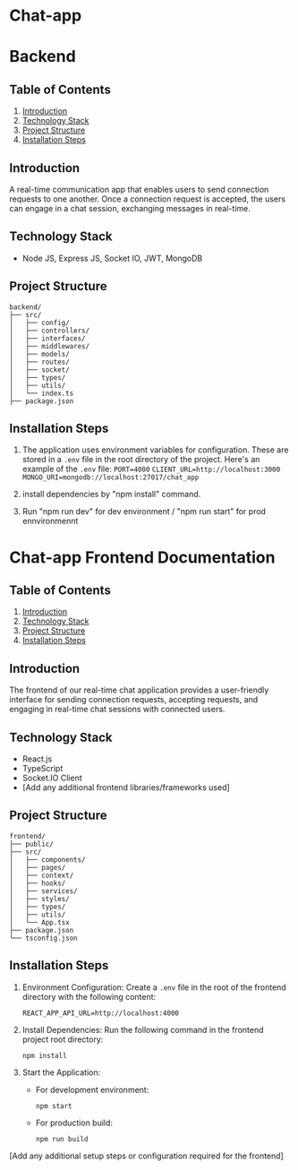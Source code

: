# Chat-app


# Backend

## Table of Contents
1. [Introduction](#introduction)
2. [Technology Stack](#technology-stack)
3. [Project Structure](#project-structure)
8. [Installation Steps](#installation-steps)

## Introduction
A real-time communication app that enables users to send connection requests to one another. Once a connection request is accepted, the users can engage in a chat session, exchanging messages in real-time.


## Technology Stack
- Node JS, Express JS, Socket IO, JWT, MongoDB

## Project Structure
```
backend/
├── src/ 
│   ├── config/
│   ├── controllers/
│   ├── interfaces/
│   ├── middlewares/
│   ├── models/
│   ├── routes/
│   ├── socket/
│   ├── types/
│   ├── utils/
│   └── index.ts
├── package.json
```
## Installation Steps
 1. The application uses environment variables for configuration. These are stored in a `.env` file in the root directory of the project. Here's an example of the `.env` file:
`PORT=4000`
`CLIENT_URL=http://localhost:3000`
`MONGO_URI=mongodb://localhost:27017/chat_app`

 2. install dependencies by "npm install" command.
 4. Run "npm run dev" for dev environment / "npm run start" for prod ennvironmennt

 # Chat-app Frontend Documentation

## Table of Contents
1. [Introduction](#introduction)
2. [Technology Stack](#technology-stack)
3. [Project Structure](#project-structure)
4. [Installation Steps](#installation-steps)

## Introduction
The frontend of our real-time chat application provides a user-friendly interface for sending connection requests, accepting requests, and engaging in real-time chat sessions with connected users.

## Technology Stack
- React.js
- TypeScript
- Socket.IO Client
- [Add any additional frontend libraries/frameworks used]

## Project Structure
```
frontend/
├── public/
├── src/
│   ├── components/
│   ├── pages/
│   ├── context/
│   ├── hooks/
│   ├── services/
│   ├── styles/
│   ├── types/
│   ├── utils/
│   └── App.tsx
├── package.json
└── tsconfig.json
```

## Installation Steps
1. Environment Configuration:
   Create a `.env` file in the root of the frontend directory with the following content:
   ```
   REACT_APP_API_URL=http://localhost:4000
   ```

2. Install Dependencies:
   Run the following command in the frontend project root directory:
   ```
   npm install
   ```

3. Start the Application:
   - For development environment:
     ```
     npm start
     ```
   - For production build:
     ```
     npm run build
     ```

[Add any additional setup steps or configuration required for the frontend]